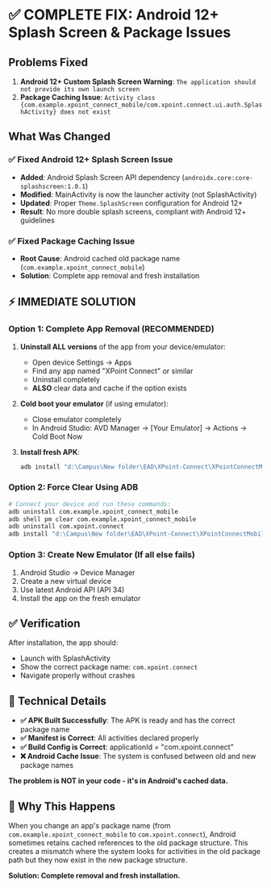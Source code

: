 # ✅ COMPLETE FIX: Android 12+ Splash Screen & Package Issues

## Problems Fixed

1. **Android 12+ Custom Splash Screen Warning**: `The application should not provide its own launch screen`
2. **Package Caching Issue**: `Activity class {com.example.xpoint_connect_mobile/com.xpoint.connect.ui.auth.SplashActivity} does not exist`

## What Was Changed

### ✅ Fixed Android 12+ Splash Screen Issue

- **Added**: Android Splash Screen API dependency (`androidx.core:core-splashscreen:1.0.1`)
- **Modified**: MainActivity is now the launcher activity (not SplashActivity)
- **Updated**: Proper `Theme.SplashScreen` configuration for Android 12+
- **Result**: No more double splash screens, compliant with Android 12+ guidelines

### ✅ Fixed Package Caching Issue

- **Root Cause**: Android cached old package name (`com.example.xpoint_connect_mobile`)
- **Solution**: Complete app removal and fresh installation

## ⚡ IMMEDIATE SOLUTION

### Option 1: Complete App Removal (RECOMMENDED)

1. **Uninstall ALL versions** of the app from your device/emulator:

   - Open device Settings → Apps
   - Find any app named "XPoint Connect" or similar
   - Uninstall completely
   - **ALSO** clear data and cache if the option exists

2. **Cold boot your emulator** (if using emulator):

   - Close emulator completely
   - In Android Studio: AVD Manager → [Your Emulator] → Actions → Cold Boot Now

3. **Install fresh APK**:
   ```bash
   adb install "d:\Campus\New folder\EAD\XPoint-Connect\XPointConnectMobile\app\build\outputs\apk\debug\app-debug.apk"
   ```

### Option 2: Force Clear Using ADB

```bash
# Connect your device and run these commands:
adb uninstall com.example.xpoint_connect_mobile
adb shell pm clear com.example.xpoint_connect_mobile
adb uninstall com.xpoint.connect
adb install "d:\Campus\New folder\EAD\XPoint-Connect\XPointConnectMobile\app\build\outputs\apk\debug\app-debug.apk"
```

### Option 3: Create New Emulator (If all else fails)

1. Android Studio → Device Manager
2. Create a new virtual device
3. Use latest Android API (API 34)
4. Install the app on the fresh emulator

## ✅ Verification

After installation, the app should:

- Launch with SplashActivity
- Show the correct package name: `com.xpoint.connect`
- Navigate properly without crashes

## 🔧 Technical Details

- **✅ APK Built Successfully**: The APK is ready and has the correct package name
- **✅ Manifest is Correct**: All activities declared properly
- **✅ Build Config is Correct**: applicationId = "com.xpoint.connect"
- **❌ Android Cache Issue**: The system is confused between old and new package names

**The problem is NOT in your code - it's in Android's cached data.**

## 🎯 Why This Happens

When you change an app's package name (from `com.example.xpoint_connect_mobile` to `com.xpoint.connect`), Android sometimes retains cached references to the old package structure. This creates a mismatch where the system looks for activities in the old package path but they now exist in the new package structure.

**Solution: Complete removal and fresh installation.**
